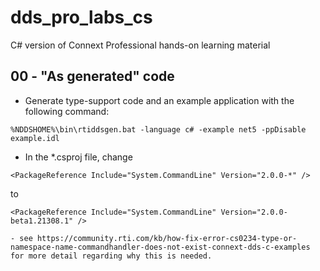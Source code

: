 # dds_pro_labs_cs
C# version of Connext Professional hands-on learning material

## 00 - "As generated" code
- Generate type-support code and an example application with the following command:
```
%NDDSHOME%\bin\rtiddsgen.bat -language c# -example net5 -ppDisable example.idl
```
- In the *.csproj file, change 
```
<PackageReference Include="System.CommandLine" Version="2.0.0-*" /> 
```
to
``` 
<PackageReference Include="System.CommandLine" Version="2.0.0-beta1.21308.1" />
```
    - see https://community.rti.com/kb/how-fix-error-cs0234-type-or-namespace-name-commandhandler-does-not-exist-connext-dds-c-examples for more detail regarding why this is needed.